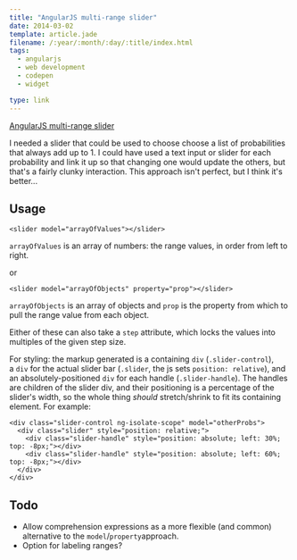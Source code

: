 ```yaml
---
title: "AngularJS multi-range slider"
date: 2014-03-02
template: article.jade
filename: /:year/:month/:day/:title/index.html
tags:
  - angularjs
  - web development
  - codepen
  - widget

type: link
---
```


[AngularJS multi-range slider](http://codepen.io/anandthakker/pen/marlo)

I needed a slider that could be used to choose choose a list of
probabilities that always add up to 1. I could have used a text input or
slider for each probability and link it up so that changing one would
update the others, but that's a fairly clunky interaction. This approach
isn't perfect, but I think it's better...

**Usage**
---------

`<slider model="arrayOfValues"></slider>`

`arrayOfValues` is an array of numbers: the range values, in order from
left to right.

or

`<slider model="arrayOfObjects" property="prop"></slider>`

`arrayOfObjects` is an array of objects and `prop` is the property from
which to pull the range value from each object.

Either of these can also take a `step` attribute, which locks the values
into multiples of the given step size.

For styling: the markup generated is a
containing `div` (`.slider-control`), a `div` for the actual slider bar
(`.slider`, the js sets `position: relative`), and an
absolutely-positioned `div` for each handle (`.slider-handle`). The
handles are children of the slider div, and their positioning is a
percentage of the slider's width, so the whole
thing *should* stretch/shrink to fit its containing element. For
example:

    <div class="slider-control ng-isolate-scope" model="otherProbs">
      <div class="slider" style="position: relative;">
        <div class="slider-handle" style="position: absolute; left: 30%; top: -8px;"></div>
        <div class="slider-handle" style="position: absolute; left: 60%; top: -8px;"></div>
      </div>
    </div>

**Todo**
--------

-   Allow comprehension expressions as a more flexible (and common)
    alternative to the `model`/`property`approach.
-   Option for labeling ranges?


